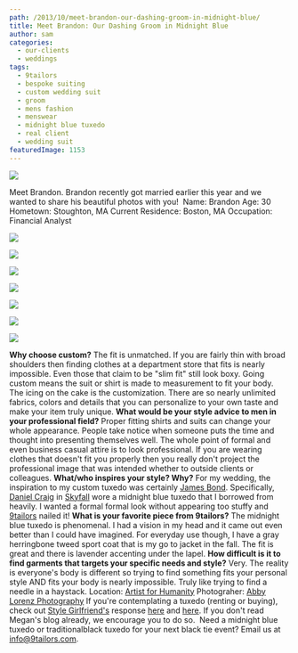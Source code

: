 ```yaml
---
path: /2013/10/meet-brandon-our-dashing-groom-in-midnight-blue/
title: Meet Brandon: Our Dashing Groom in Midnight Blue
author: sam
categories: 
  - our-clients
  - weddings
tags: 
  - 9tailors
  - bespoke suiting
  - custom wedding suit
  - groom
  - mens fashion
  - menswear
  - midnight blue tuxedo
  - real client
  - wedding suit
featuredImage: 1153
---
```

[![](http://1.bp.blogspot.com/-BxhfywECs40/Ukl1ba9oR9I/AAAAAAAAQrE/jUYWpNM4U3s/s640/Brandon+(4).jpg)](http://1.bp.blogspot.com/-BxhfywECs40/Ukl1ba9oR9I/AAAAAAAAQrE/jUYWpNM4U3s/s1600/Brandon+(4).jpg)

Meet Brandon. Brandon recently got married earlier this year and we wanted to share his beautiful photos with you!  Name: Brandon Age: 30  Hometown: Stoughton, MA Current Residence: Boston, MA Occupation: Financial Analyst

[![](http://2.bp.blogspot.com/-rDSjozuUCkQ/Ukl1X0LK_RI/AAAAAAAAQqk/Wjo1TQi_idY/s640/Brandon+(1).jpg)](http://2.bp.blogspot.com/-rDSjozuUCkQ/Ukl1X0LK_RI/AAAAAAAAQqk/Wjo1TQi_idY/s1600/Brandon+(1).jpg)

[![](http://2.bp.blogspot.com/-a45AZqdC-r0/Ukl1aSsX2qI/AAAAAAAAQq8/FDE1S8mAVIk/s640/Brandon+(3).jpg)](http://2.bp.blogspot.com/-a45AZqdC-r0/Ukl1aSsX2qI/AAAAAAAAQq8/FDE1S8mAVIk/s1600/Brandon+(3).jpg)

[![](http://4.bp.blogspot.com/-_RQAiRLk6CA/Ukl1cMLaE4I/AAAAAAAAQrI/VSFPSPGRYUg/s640/Brandon+(5).jpg)](http://4.bp.blogspot.com/-_RQAiRLk6CA/Ukl1cMLaE4I/AAAAAAAAQrI/VSFPSPGRYUg/s1600/Brandon+(5).jpg)

[![](http://4.bp.blogspot.com/-4peQhVasBQk/Ukl1cpwURwI/AAAAAAAAQrQ/O50NR0WzDrk/s640/Brandon+(6).jpg)](http://4.bp.blogspot.com/-4peQhVasBQk/Ukl1cpwURwI/AAAAAAAAQrQ/O50NR0WzDrk/s1600/Brandon+(6).jpg)

[![](http://4.bp.blogspot.com/-F7RspaAiWmM/Ukl1eTl6joI/AAAAAAAAQrg/1Bldez4QNjY/s640/Brandon+(7).jpg)](http://4.bp.blogspot.com/-F7RspaAiWmM/Ukl1eTl6joI/AAAAAAAAQrg/1Bldez4QNjY/s1600/Brandon+(7).jpg)

[![](http://4.bp.blogspot.com/-56YwSk8toYY/Ukl1YeT_WDI/AAAAAAAAQqw/MsMj7PCbz2g/s640/Brandon+(10).jpg)](http://4.bp.blogspot.com/-56YwSk8toYY/Ukl1YeT_WDI/AAAAAAAAQqw/MsMj7PCbz2g/s1600/Brandon+(10).jpg)

[![](http://4.bp.blogspot.com/-JFMo42zbhVQ/Ukl1eU58lOI/AAAAAAAAQrc/JWNFiDXh0FU/s640/Brandon+(9).jpg)](http://4.bp.blogspot.com/-JFMo42zbhVQ/Ukl1eU58lOI/AAAAAAAAQrc/JWNFiDXh0FU/s1600/Brandon+(9).jpg)

**Why choose custom?** The fit is unmatched. If you are fairly thin with broad shoulders then finding clothes at a department store that fits is nearly impossible. Even those that claim to be "slim fit" still look boxy. Going custom means the suit or shirt is made to measurement to fit your body. The icing on the cake is the customization. There are so nearly unlimited fabrics, colors and details that you can personalize to your own taste and make your item truly unique. **What would be your style advice to men in your professional field?** Proper fitting shirts and suits can change your whole appearance. People take notice when someone puts the time and thought into presenting themselves well. The whole point of formal and even business casual attire is to look professional. If you are wearing clothes that doesn't fit you properly then you really don't project the professional image that was intended whether to outside clients or colleagues. **What/who inspires your style? Why?** For my wedding, the inspiration to my custom tuxedo was certainly [James Bond](http://www.007.com/). Specifically, [Daniel Craig](http://www.imdb.com/name/nm0185819/) in [Skyfall](http://www.skyfall-movie.com/site/) wore a midnight blue tuxedo that I borrowed from heavily. I wanted a formal formal look without appearing too stuffy and [9tailors](http://www.9tailors.com/) nailed it! **What is your favorite piece from 9tailors?** The midnight blue tuxedo is phenomenal. I had a vision in my head and it came out even better than I could have imagined. For everyday use though, I have a gray herringbone tweed sport coat that is my go to jacket in the fall. The fit is great and there is lavender accenting under the lapel. **How difficult is it to find garments that targets your specific needs and style?** Very. The reality is everyone's body is different so trying to find something fits your personal style AND fits your body is nearly impossible. Truly like trying to find a needle in a haystack. Location: [Artist for Humanity](http://afhboston.org/) Photograher: [Abby Lorenz Photography](http://abbylorenzphotography.com/) If you're contemplating a tuxedo (renting or buying), check out [Style Girlfriend's](http://stylegirlfriend.com/) response [here](http://stylegirlfriend.com/say-yes-to-the-suit/) and [here](http://stylegirlfriend.com/reader-question-tux-and-roll/). If you don't read Megan's blog already, we encourage you to do so.  Need a midnight blue tuxedo or traditionalblack tuxedo for your next black tie event? Email us at [info@9tailors.com](mailto:info@9tailors.com).